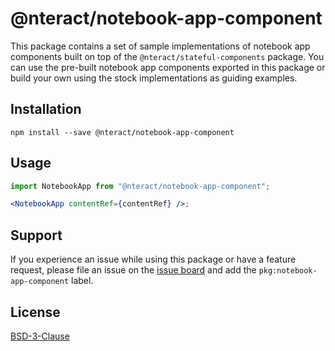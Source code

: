 # @nteract/notebook-app-component

This package contains a set of sample implementations of notebook app components built on top of the `@nteract/stateful-components` package. You can use the pre-built notebook app components exported in this package or build your own using the stock implementations as guiding examples.

## Installation

```
npm install --save @nteract/notebook-app-component
```

## Usage

```jsx
import NotebookApp from "@nteract/notebook-app-component";

<NotebookApp contentRef={contentRef} />;
```

## Support

If you experience an issue while using this package or have a feature request, please file an issue on the [issue board](https://github.com/nteract/nteract/issues/new/choose) and add the `pkg:notebook-app-component` label.

## License

[BSD-3-Clause](https://choosealicense.com/licenses/bsd-3-clause/)
